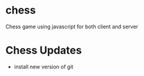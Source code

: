 # chess
Chess game using javascript for both client and server

# Chess Updates
- install new version of git
